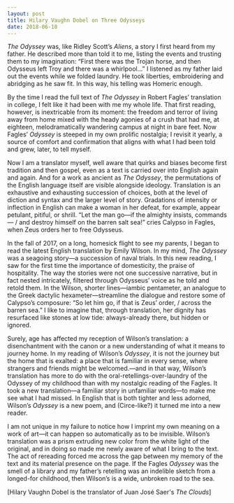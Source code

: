 ```yaml
---
layout: post
title: Hilary Vaughn Dobel on Three Odysseys
date: 2018-06-18
---
```

_The Odyssey_ was, like Ridley Scott’s _Aliens_, a story I first heard from my father. He described more than told it to me, listing the events and trusting them to my imagination: “First there was the Trojan horse, and then Odysseus left Troy and there was a whirlpool…” I listened as my father laid out the events while we folded laundry. He took liberties, embroidering and abridging as he saw fit. In this way, his telling was Homeric enough.

By the time I read the full text of _The Odyssey_ in Robert Fagles’ translation in college, I felt like it had been with me my whole life. That first reading, however, is inextricable from its moment: the freedom and terror of living away from home mixed with the heady agonies of a crush that had me, at eighteen, melodramatically wandering campus at night in bare feet. Now Fagles’ _Odyssey_ is steeped in my own prolific nostalgia; I revisit it yearly, a source of comfort and confirmation that aligns with what I had been told and grew, later, to tell myself.

Now I am a translator myself, well aware that quirks and biases become first tradition and then gospel, even as a text is carried over into English again and again. And for a work as ancient as _The Odyssey_, the permutations of the English language itself are visible alongside ideology. Translation is an exhaustive and exhausting succession of choices, both at the level of diction and syntax and the larger level of story. Gradations of intensity or inflection in English can make a woman in her defeat, for example, appear petulant, pitiful, or shrill. “Let the man go—if the almighty insists, commands— / and destroy himself on the barren salt sea!” cries Calypso in Fagles, when Zeus orders her to free Odysseus.

In the fall of 2017, on a long, homesick flight to see my parents, I began to read the latest English translation by Emily Wilson. In my mind, _The Odyssey_ was a seagoing story—a succession of naval trials. In this new reading, I saw for the first time the importance of domesticity, the praise of hospitality. The way the stories were not one successive narrative, but in fact nested intricately, filtered through Odysseus’ voice as he told and retold them. In the Wilson, shorter lines—iambic pentameter, an analogue to the Greek dactylic hexameter—streamline the dialogue and restore some of Calypso’s composure: “So let him go, if that is Zeus’ order, / across the barren sea.” I like to imagine that, through translation, her dignity has resurfaced like stones at low tide: always-already there, but hidden or ignored.

Surely, age has affected my reception of Wilson’s translation: a disenchantment with the canon or a new understanding of what it means to journey home. In my reading of Wilson’s _Odyssey_, it is not the journey but the home that is exalted: a place that is familiar in every sense, where strangers and friends might be welcomed.—and in that way, Wilson’s translation has more to do with the oral-retellings-over-laundry of the Odyssey of my childhood than with my nostalgic reading of the Fagles. It took a new translation—a familiar story in unfamiliar words—to make me see what I had missed. In English that is both tighter and less adorned, Wilson’s _Odyssey_ is a new poem, and (Circe-like?) it turned me into a new reader.

I am not unique in my failure to notice how I imprint my own meaning on a work of art—it can happen so automatically as to be invisible. Wilson’s translation was a prism extruding new color from the white light of the original, and in doing so made me newly aware of what I bring to the text. The act of rereading forced me across the gap between my memory of the text and its material presence on the page. If the Fagles _Odyssey_ was the smell of a library and my father’s retelling was an indelible sketch from a longed-for childhood, then Wilson’s is a wide, unbroken road to the sea.

[Hilary Vaughn Dobel is the translator of Juan José Saer's _The Clouds_]
